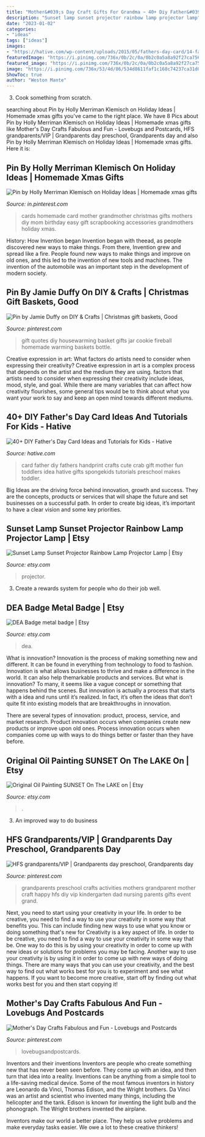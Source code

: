 ```yaml
---
title: "Mother&#039;s Day Craft Gifts For Grandma ~ 40+ Diy Father&#039;s Day Card Ideas And Tutorials For Kids"
description: "Sunset lamp sunset projector rainbow lamp projector lamp"
date: "2023-01-02"
categories:
- "ideas"
tags: ["ideas"]
images:
- "https://hative.com/wp-content/uploads/2015/05/fathers-day-card/14-fathers-day-card.jpg"
featuredImage: "https://i.pinimg.com/736x/0b/2c/0a/0b2c0a5a8a92f27ca7564bf15331f830.jpg"
featured_image: "https://i.pinimg.com/736x/0b/2c/0a/0b2c0a5a8a92f27ca7564bf15331f830.jpg"
image: "https://i.pinimg.com/736x/53/4d/86/534d8611faf1c168c74237ca31d0af22--mothers-day-cards-homemade-cards.jpg"
ShowToc: true
author: "Weston Mante"
---
```



3. Cook something from scratch.

	

		
searching about Pin by Holly Merriman Klemisch on Holiday Ideas | Homemade xmas gifts you've came to the right place. We have 8 Pics about Pin by Holly Merriman Klemisch on Holiday Ideas | Homemade xmas gifts like Mother&#039;s Day Crafts Fabulous and Fun - Lovebugs and Postcards, HFS grandparents/VIP | Grandparents day preschool, Grandparents day and also Pin by Holly Merriman Klemisch on Holiday Ideas | Homemade xmas gifts. Here it is:
		
    
## Pin By Holly Merriman Klemisch On Holiday Ideas | Homemade Xmas Gifts

<img loading=lazy src="https://i.pinimg.com/736x/53/4d/86/534d8611faf1c168c74237ca31d0af22--mothers-day-cards-homemade-cards.jpg" onerror="this.onerror=null;this.src='https://tse3.mm.bing.net/th?id=OIP.HROPs91ZfaNZkiPAusfueAHaJ3&amp;pid=15.1';" alt="Pin by Holly Merriman Klemisch on Holiday Ideas | Homemade xmas gifts">

_Source: in.pinterest.com_

>cards homemade card mother grandmother christmas gifts mothers diy mom birthday easy gift scrapbooking accessories grandmothers holiday xmas. 

	

History: How Invention began
Invention began with theead, as people discovered new ways to make things. From there, Invention grew and spread like a fire. People found new ways to make things and improve on old ones, and this led to the invention of new tools and machines. The invention of the automobile was an important step in the development of modern society.

    
## Pin By Jamie Duffy On DIY &amp; Crafts | Christmas Gift Baskets, Good

<img loading=lazy src="https://i.pinimg.com/736x/51/60/81/5160812b37b1f984fbb40dccf125b0f1--strong-women-quotes-woman-quotes.jpg" onerror="this.onerror=null;this.src='https://tse4.mm.bing.net/th?id=OIP.Xt7tpnA9_o_x0JPlz_5WjwHaJ3&amp;pid=15.1';" alt="Pin by Jamie Duffy on DIY &amp; Crafts | Christmas gift baskets, Good">

_Source: pinterest.com_

>gift quotes diy housewarming basket gifts jar cookie fireball homemade warming baskets bottle. 

	

Creative expression in art: What factors do artists need to consider when expressing their creativity?
Creative expression in art is a complex process that depends on the artist and the medium they are using. factors that artists need to consider when expressing their creativity include ideas, mood, style, and goal. While there are many variables that can affect how creativity flourishes, some general tips would be to think about what you want your work to say and keep an open mind towards different mediums.

    
## 40+ DIY Father&#039;s Day Card Ideas And Tutorials For Kids - Hative

<img loading=lazy src="https://hative.com/wp-content/uploads/2015/05/fathers-day-card/14-fathers-day-card.jpg" onerror="this.onerror=null;this.src='https://tse3.mm.bing.net/th?id=OIP.M90QscCnEssH6rkvvnLbTwHaJ4&amp;pid=15.1';" alt="40+ DIY Father&#039;s Day Card Ideas and Tutorials for Kids - Hative">

_Source: hative.com_

>card father diy fathers handprint crafts cute crab gift mother fun toddlers idea hative gifts spongekids tutorials preschool makes toddler. 

	

Big Ideas are the driving force behind innovation, growth and success. They are the concepts, products or services that will shape the future and set businesses on a successful path. In order to create big ideas, it’s important to have a clear vision and some key priorities.

    
## Sunset Lamp Sunset Projector Rainbow Lamp Projector Lamp | Etsy

<img loading=lazy src="https://i.etsystatic.com/26780337/r/il/e480e4/3008828382/il_1588xN.3008828382_9mzc.jpg" onerror="this.onerror=null;this.src='https://tse2.mm.bing.net/th?id=OIP.nkcH60WrCnIBHkQa66_GAAHaHa&amp;pid=15.1';" alt="Sunset Lamp Sunset Projector Rainbow Lamp Projector Lamp | Etsy">

_Source: etsy.com_

>projector. 

	

3. Create a rewards system for people who do their job well.

    
## DEA Badge Metal Badge | Etsy

<img loading=lazy src="https://i.etsystatic.com/18200380/r/il/c14e5f/2185863784/il_794xN.2185863784_sagv.jpg" onerror="this.onerror=null;this.src='https://tse4.mm.bing.net/th?id=OIP.1rF2dubwIoF1xd3Nqe-xngHaJ4&amp;pid=15.1';" alt="DEA Badge metal badge | Etsy">

_Source: etsy.com_

>dea. 

	

What is innovation?
Innovation is the process of making something new and different. It can be found in everything from technology to food to fashion. Innovation is what allows businesses to thrive and make a difference in the world. It can also help themarkable products and services.
But what is innovation? To many, it seems like a vague concept or something that happens behind the scenes. But innovation is actually a process that starts with a idea and runs until it’s realized. In fact, it’s often the ideas that don’t quite fit into existing models that are breakthroughs in innovation.

There are several types of innovation: product, process, service, and market research. Product innovation occurs when companies create new products or improve upon old ones. Process innovation occurs when companies come up with ways to do things better or faster than they have before.

    
## Original Oil Painting SUNSET On The LAKE On | Etsy

<img loading=lazy src="https://i.etsystatic.com/22797104/r/il/2247e5/2275293302/il_1588xN.2275293302_a3sa.jpg" onerror="this.onerror=null;this.src='https://tse1.mm.bing.net/th?id=OIP.nZiB0gPcZpDbDlQ_ZrY0jQHaFO&amp;pid=15.1';" alt="Original Oil Painting SUNSET On The LAKE on | Etsy">

_Source: etsy.com_

>. 

	

3. An improved way to do business

    
## HFS Grandparents/VIP | Grandparents Day Preschool, Grandparents Day

<img loading=lazy src="https://i.pinimg.com/736x/0b/2c/0a/0b2c0a5a8a92f27ca7564bf15331f830.jpg" onerror="this.onerror=null;this.src='https://tse3.mm.bing.net/th?id=OIP.VzYkxtcJYsxpNGMLYrGJXgHaJ3&amp;pid=15.1';" alt="HFS grandparents/VIP | Grandparents day preschool, Grandparents day">

_Source: pinterest.com_

>grandparents preschool crafts activities mothers grandparent mother craft happy hfs diy vip kindergarten dad nursing parents gifts event grand. 

	

Next, you need to start using your creativity in your life. In order to be creative, you need to find a way to use your creativity in some way that benefits you. This can include finding new ways to use what you know or doing something that's new for
Creativity is a key aspect of life. In order to be creative, you need to find a way to use your creativity in some way that be. One way to do this is by using your creativity in order to come up with new ideas or solutions for problems you may be facing. Another way to use your creativity is by using it in order to come up with new ways of doing things. There are many ways that you can use your creativity, and the best way to find out what works best for you is to experiment and see what happens. If you want to become more creative, start off by finding out what works best for you and then start copying it!

    
## Mother&#039;s Day Crafts Fabulous And Fun - Lovebugs And Postcards

<img loading=lazy src="https://i.pinimg.com/736x/1c/17/a8/1c17a86c69900bfee167731d0afc3de2.jpg" onerror="this.onerror=null;this.src='https://tse1.mm.bing.net/th?id=OIP.dH5JAh0yyZFsyNGc3154MQHaLx&amp;pid=15.1';" alt="Mother&#039;s Day Crafts Fabulous and Fun - Lovebugs and Postcards">

_Source: pinterest.com_

>lovebugsandpostcards. 

	

Inventors and their inventions
Inventors are people who create something new that has never been seen before. They come up with an idea, and then turn that idea into a reality. Inventions can be anything from a simple tool to a life-saving medical device.
Some of the most famous inventors in history are Leonardo da Vinci, Thomas Edison, and the Wright brothers. Da Vinci was an artist and scientist who invented many things, including the helicopter and the tank. Edison is known for inventing the light bulb and the phonograph. The Wright brothers invented the airplane.

Inventors make our world a better place. They help us solve problems and make everyday tasks easier. We owe a lot to these creative thinkers!

